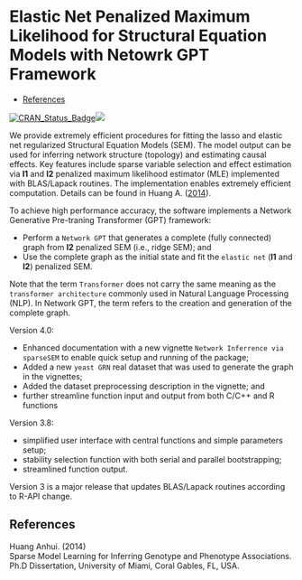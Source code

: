 Elastic Net Penalized Maximum Likelihood for Structural Equation Models
with Netowrk GPT Framework
================

- [References](#references)

[![CRAN_Status_Badge](https://www.r-pkg.org/badges/version/sparseSEM)](https://cran.r-project.org/package=sparseSEM)[![](https://cranlogs.r-pkg.org/badges/sparseSEM)](https://CRAN.R-project.org/package=sparseSEM)

We provide extremely efficient procedures for fitting the lasso and
elastic net regularized Structural Equation Models (SEM). The model
output can be used for inferring network structure (topology) and
estimating causal effects. Key features include sparse variable
selection and effect estimation via **l1** and **l2** penalized maximum
likelihood estimator (MLE) implemented with BLAS/Lapack routines. The
implementation enables extremely efficient computation. Details can be
found in Huang A. ([2014](#ref-dissertation)).

To achieve high performance accuracy, the software implements a Network
Generative Pre-traning Transformer (GPT) framework:

- Perform a `Network GPT` that generates a complete (fully connected)
  graph from **l2** penalized SEM (i.e., ridge SEM); and
- Use the complete graph as the initial state and fit the `elastic net`
  (**l1** and **l2**) penalized SEM.

Note that the term `Transformer` does not carry the same meaning as the
`transformer architecture` commonly used in Natural Language Processing
(NLP). In Network GPT, the term refers to the creation and generation of
the complete graph.

Version 4.0:

- Enhanced documentation with a new vignette
  `Network Inferrence via sparseSEM` to enable quick setup and running
  of the package;
- Added a new `yeast GRN` real dataset that was used to generate the
  graph in the vignettes;
- Added the dataset preprocessing description in the vignette; and
- further streamline function input and output from both C/C++ and R
  functions

Version 3.8:

- simplified user interface with central functions and simple parameters
  setup;
- stability selection function with both serial and parallel
  bootstrapping;
- streamlined function output.

Version 3 is a major release that updates BLAS/Lapack routines according
to R-API change.

## References

<div id="refs" class="references">

<div id="ref-package">

<div id="ref-dissertation">

<p>
Huang Anhui. (2014) <br> Sparse Model Learning for Inferring Genotype
and Phenotype Associations. <br> Ph.D Dissertation, University of Miami,
Coral Gables, FL, USA.
</p>

</div>

</div>
